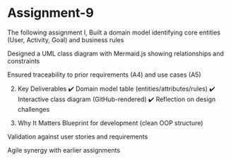 # Assignment-9
The following assignment I,
Built a domain model identifying core entities (User, Activity, Goal) and business rules

Designed a UML class diagram with Mermaid.js showing relationships and constraints

Ensured traceability to prior requirements (A4) and use cases (A5)

2. Key Deliverables
✔️ Domain model table (entities/attributes/rules)
✔️ Interactive class diagram (GitHub-rendered)
✔️ Reflection on design challenges

3. Why It Matters
Blueprint for development (clean OOP structure)

Validation against user stories and requirements

Agile synergy with earlier assignments

